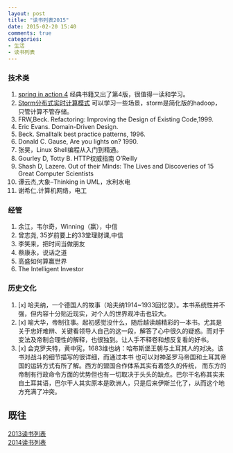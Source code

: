```yaml
---
layout: post
title: "读书列表2015"
date: 2015-02-20 15:40
comments: true
categories:
- 生活
- 读书列表
---
```



### 技术类

1. [spring in action 4]() 经典书籍又出了第4版，很值得一读和学习。
1. [Storm分布式实时计算模式]() 可以学习一些场景，storm是简化版的hadoop，只管计算不管存储。
1. FRW,Beck. Refactoring: Improving the Design of Existing Code,1999.
1. Eric Evans. Domain-Driven Design.  
1. Beck. Smalltalk best practice patterns, 1996.
1. Donald C. Gause, Are you lights on? 1990.
1. 张昊，Linux Shell编程从入门到精通。  
1. Gourley D, Totty B. HTTP权威指南 O’Reilly  
1. Shash D, Lazere. Out of their Minds: The Lives and Discoveries of 15 Great Computer Scientists  
1. 谭云杰,大象–Thinking in UML，水利水电  
1. 谢希仁.计算机网络，电工

### 经管

1. 余江，韦尔奇，Winning（赢），中信  
1. 曾志尧, 35岁前要上的33堂理财课,中信  
1. 李笑来，把时间当做朋友  
1. 蔡康永，说话之道  
1. 高盛如何算赢世界  
1. The Intelligent Investor  

### 历史文化

1. [x] 哈夫纳，一个德国人的故事（哈夫纳1914~1933回忆录）。本书系统性并不强，但内容十分贴近现实，对个人的世界观冲击也较大。
2. [x] 喻大华，帝制往事。起初感觉没什么，随后越读越精彩的一本书。尤其是关于忠奸难辨、关键看领导人自己的这一段，解答了心中很久的疑惑。而对于变法及帝制合理性的解释，也很独到。让人手不释卷和想反复看的好书。
3. [x] 会克罗夫特，黄中宪，1683维也纳：哈布斯堡王朝与土耳其人的对决。该书对战斗的细节描写的很详细，而通过本书
也可以对神圣罗马帝国和土耳其帝国的运转方式有所了解。西方的盟国合作体系其实有着悠久的传统，
而东方的帝制有行政命令方面的优势但也有一切取决于头头的缺点。巴尔干名称其实来自土耳其语，巴尔干人其实原本是欧洲人，只是后来伊斯兰化了，从而这个地方充满了冲突。

## 既往
 [2013读书列表](/blog/2013/01/11/to-read-list/)  
 [2014读书列表](/blog/2014/03/02/to-read-list/)
